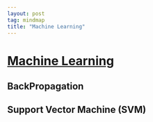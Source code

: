 ```yaml
---
layout: post
tag: mindmap
title: "Machine Learning"
---
```


# [Machine Learning](/mindmap/machine-learning.html)

## BackPropagation
## Support Vector Machine (SVM)

